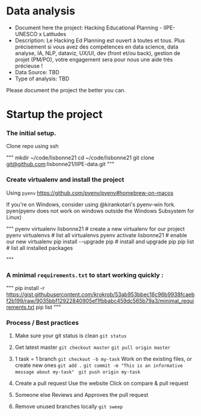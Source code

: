# Data analysis
- Document here the project: Hacking Educational Planning - IIPE-UNESCO x Latitudes
- Description: Le Hacking Ed Planning est ouvert à toutes et tous. Plus précisément
si vous avez des compétences en data science, data analyse, IA, NLP, dataviz, UX/UI,
 dev (front et/ou back), gestion de projet (PM/PO), votre engagement sera pour nous
 une aide très précieuse !
- Data Source: TBD
- Type of analysis: TBD

Please document the project the better you can.

# Startup the project

### The initial setup.
Clone repo using ssh

"""
mkdir ~/code/lisbonne21
cd ~/code/lisbonne21
git clone git@github.com:lisbonne21/IIPE-data.git
"""

### Create virtualenv and install the project

Using `pyenv`
https://github.com/pyenv/pyenv#homebrew-on-macos

If you're on Windows, consider using @kirankotari's pyenv-win fork.
pyen(pyenv does not work on windows outside the Windows Subsystem for Linux)

"""
pyenv virtualenv lisbonne21 # create a new virtualenv for our project
pyenv virtualenvs           # list all virtualenvs
pyenv activate lisbonne21   # enable our new virtualenv
pip install --upgrade pip   # install and upgrade pip
pip list                    # list all installed packages

"""


### A minimal `requirements.txt` to start working quickly :

"""
pip install -r https://gist.githubusercontent.com/krokrob/53ab953bbec16c96b9938fcaebf2b199/raw/9035bbf12922840905ef1fbbabc459dc565b79a3/minimal_requirements.txt
pip list
"""

### Process / Best practices

1. Make sure your git status is clean
`git status`

2. Get latest master
`git checkout master`
`git pull origin master`


3. 1 task = 1 branch
`git checkout -b my-task`
Work on the existing files, or create new ones
`git add .`
`git commit -m "This is an informative message about my-task" `
`git push origin my-task`

4. Create a pull request
Use the website
Click on compare & pull request

5. Someone else Reviews and Approves the pull request

6. Remove unused branches locally
`git sweep`
